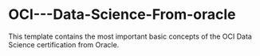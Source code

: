 # OCI---Data-Science-From-oracle
This template contains the most important basic concepts of the OCI Data Science certification from Oracle.
